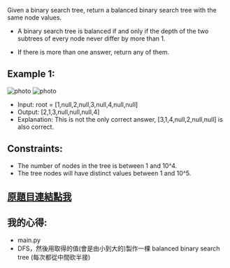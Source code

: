 Given a binary search tree, return a balanced binary search tree with the same node values.

* A binary search tree is balanced if and only if the depth of the two subtrees of every node never differ by more than 1.

* If there is more than one answer, return any of them.

 

## Example 1:

![photo](https://assets.leetcode.com/uploads/2019/08/22/1515_ex1.png)
![photo](https://assets.leetcode.com/uploads/2019/08/22/1515_ex1_out.png)

* Input: root = [1,null,2,null,3,null,4,null,null]
* Output: [2,1,3,null,null,null,4]
* Explanation: This is not the only correct answer, [3,1,4,null,2,null,null] is also correct.
 

## Constraints:

* The number of nodes in the tree is between 1 and 10^4.
* The tree nodes will have distinct values between 1 and 10^5.

## [原題目連結點我](https://leetcode.com/problems/balance-a-binary-search-tree/)
	
## 我的心得:
* main.py
* DFS，然後用取得的值(會是由小到大的)製作一棵  balanced binary search tree (每次都從中間砍半接)